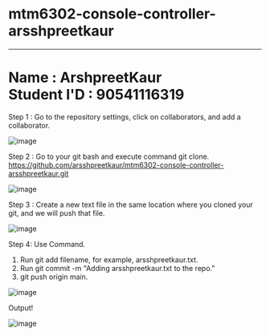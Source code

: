 # mtm6302-console-controller-arsshpreetkaur
<hr><h1>Name : ArshpreetKaur<br>Student I'D : 90541116319</h1>
Step 1 : Go to the repository settings, click on collaborators, and add a collaborator.

![image](https://github.com/arsshpreetkaur/mtm6302-console-controller-arsshpreetkaur/assets/133889383/d4f77dfc-31b5-433d-8444-2ef8cec6cb9c)
 
Step 2 : Go to your git bash and execute command git clone.
https://github.com/arsshpreetkaur/mtm6302-console-controller-arsshpreetkaur.git

![image](https://github.com/arsshpreetkaur/mtm6302-console-controller-arsshpreetkaur/assets/133889383/ff62fa67-0e87-46d8-a120-96df4790b4d5)

Step 3 : Create a new text file in the same location where you cloned your git, and we will push that file.

![image](https://github.com/arsshpreetkaur/mtm6302-console-controller-arsshpreetkaur/assets/133889383/b10bb3ea-ad58-4d4c-b869-add5bd209e16)

Step 4: Use Command.
1. Run git add filename, for example, arsshpreetkaur.txt.
2. Run git commit -m "Adding arsshpreetkaur.txt to the repo."
3. git push origin main.

![image](https://github.com/arsshpreetkaur/mtm6302-console-controller-arsshpreetkaur/assets/133889383/7732b62d-147b-4ab1-ba1e-0169d1c4a98a)


Output!

![image](https://github.com/arsshpreetkaur/mtm6302-console-controller-arsshpreetkaur/assets/133889383/1a18bbcc-a7fa-4ba1-9d54-81937299e913)
